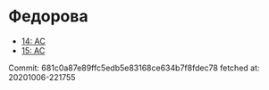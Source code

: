 # Федорова
- [14: AC](14.md)
- [15: AC](15.md)

Commit: 681c0a87e89ffc5edb5e83168ce634b7f8fdec78
 fetched at: 20201006-221755

